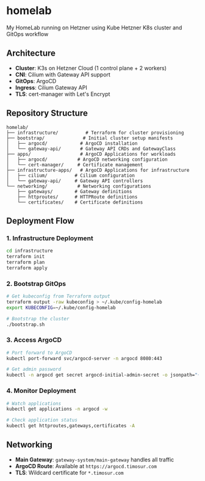 # homelab

My HomeLab running on Hetzner using Kube Hetzner K8s cluster and GitOps workflow

## Architecture

- **Cluster**: K3s on Hetzner Cloud (1 control plane + 2 workers)
- **CNI**: Cilium with Gateway API support
- **GitOps**: ArgoCD
- **Ingress**: Cilium Gateway API
- **TLS**: cert-manager with Let's Encrypt

## Repository Structure

```text
homelab/
├── infrastructure/          # Terraform for cluster provisioning
├── bootstrap/              # Initial cluster setup manifests
│   ├── argocd/            # ArgoCD installation
│   └── gateway-api/       # Gateway API CRDs and GatewayClass
├── apps/                  # ArgoCD Applications for workloads
│   ├── argocd/           # ArgoCD networking configuration
│   └── cert-manager/     # Certificate management
├── infrastructure-apps/   # ArgoCD Applications for infrastructure
│   ├── cilium/          # Cilium configuration
│   └── gateway-api/     # Gateway API controllers
└── networking/           # Networking configurations
    ├── gateways/        # Gateway definitions
    ├── httproutes/      # HTTPRoute definitions
    └── certificates/    # Certificate definitions
```

## Deployment Flow

### 1. Infrastructure Deployment

```bash
cd infrastructure
terraform init
terraform plan
terraform apply
```

### 2. Bootstrap GitOps

```bash
# Get kubeconfig from Terraform output
terraform output -raw kubeconfig > ~/.kube/config-homelab
export KUBECONFIG=~/.kube/config-homelab

# Bootstrap the cluster
./bootstrap.sh
```

### 3. Access ArgoCD

```bash
# Port forward to ArgoCD
kubectl port-forward svc/argocd-server -n argocd 8080:443

# Get admin password
kubectl -n argocd get secret argocd-initial-admin-secret -o jsonpath="{.data.password}" | base64 -d
```

### 4. Monitor Deployment

```bash
# Watch applications
kubectl get applications -n argocd -w

# Check application status
kubectl get httproutes,gateways,certificates -A
```

## Networking

- **Main Gateway**: `gateway-system/main-gateway` handles all traffic
- **ArgoCD Route**: Available at `https://argocd.timosur.com`
- **TLS**: Wildcard certificate for `*.timosur.com`
